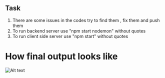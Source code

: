 ## Task

1. There are some issues in the codes try to find them , fix them and push them
2. To run backend server use "npm start nodemon" without quotes
3. To run client side server use "npm start" without quotes

# How final output looks like

![Alt text](/images/to/i1.png)

